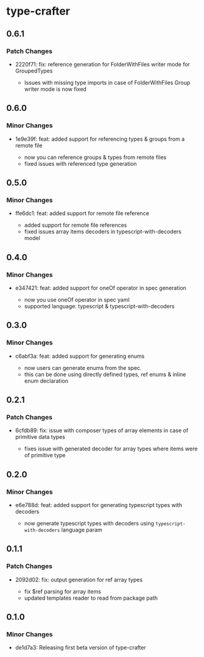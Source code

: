 # type-crafter

## 0.6.1

### Patch Changes

- 2220f71: fix: reference generation for FolderWithFiles writer mode for GroupedTypes

  - Issues with missing type imports in case of FolderWithFiles Group writer mode is now fixed

## 0.6.0

### Minor Changes

- 1e9e39f: feat: added support for referencing types & groups from a remote file

  - now you can reference groups & types from remote files
  - fixed issues with referenced type generation

## 0.5.0

### Minor Changes

- ffe6dc1: feat: added support for remote file reference

  - added support for remote file references
  - fixed issues array items decoders in typescript-with-decoders model

## 0.4.0

### Minor Changes

- e347421: feat: added support for oneOf operator in spec generation

  - now you use oneOf operator in spec yaml
  - supported language: typescript & typescript-with-decoders

## 0.3.0

### Minor Changes

- c6abf3a: feat: added support for generating enums

  - now users can generate enums from the spec.
  - this can be done using directly defined types, ref enums & inline enum declaration

## 0.2.1

### Patch Changes

- 6cfdb89: fix: issue with composer types of array elements in case of primitive data types

  - fixes issue with generated decoder for array types where items were of primitive type

## 0.2.0

### Minor Changes

- e6e788d: feat: added support for generating typescript types with decoders

  - now generate typescript types with decoders using `typescript-with-decoders` language param

## 0.1.1

### Patch Changes

- 2092d02: fix: output generation for ref array types

  - fix $ref parsing for array items
  - updated templates reader to read from package path

## 0.1.0

### Minor Changes

- de1d7a3: Releasing first beta version of type-crafter
